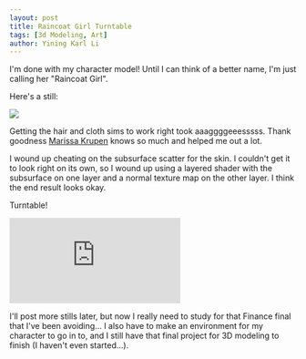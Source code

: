 ```yaml
---
layout: post
title: Raincoat Girl Turntable
tags: [3d Modeling, Art]
author: Yining Karl Li
---
```


I'm done with my character model! Until I can think of a better name, I'm just calling her "Raincoat Girl".

Here's a still:

[![]({{site.url}}/content/images/2010/Dec/character.png)]({{site.url}}/content/images/2010/Dec/character.png)

Getting the hair and cloth sims to work right took aaaggggeeesssss. Thank goodness [Marissa Krupen](http://www.marissakrupen.blogspot.com/) knows so much and helped me out a lot.

I wound up cheating on the subsurface scatter for the skin. I couldn't get it to look right on its own, so I wound up using a layered shader with the subsurface on one layer and a normal texture map on the other layer. I think the end result looks okay.

Turntable!

<div class='embed-container'><iframe src='https://player.vimeo.com/video/17840556' frameborder='0'>Raincoat Girl</iframe></div>

I'll post more stills later, but now I really need to study for that Finance final that I've been avoiding... I also have to make an environment for my character to go in to, and I still have that final project for 3D modeling to finish (I haven't even started...).
